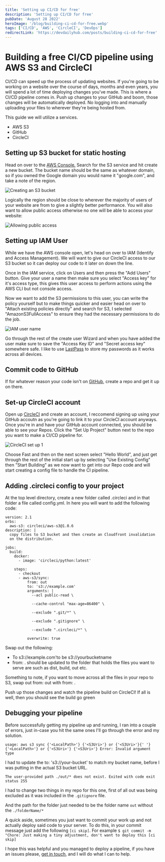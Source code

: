 ```yaml
---
title: 'Setting up CI/CD for free'
description: 'Setting up CI/CD for free'
pubDate: 'August 28 2022'
heroImage: '/blog/building-ci-cd-for-free.webp'
tags: ['CI/CD', 'AWS', 'CircleCI', 'DevOps']
redirectLink: 'https://devdailyhub.com/posts/building-ci-cd-for-free'
---
```


# Building a free CI/CD pipeline using AWS S3 and CircleCI

CI/CD can speed up the process of updating websites. If you're going to be working on a website over the course of days, months and even years, you will spend a lot of time deploying changes you've made. This is where a CI/CD pipeline comes in. Push up changes to your GitHub and boom, those changes will be automatically deployed. No logging into and manually uploading your files to wherever they're being hosted from.

This guide we will utilize a services.

- AWS S3
- GitHub
- CircleCI

## Setting up S3 bucket for static hosting

Head on over to the [AWS Console.](https://eu-west-2.console.aws.amazon.com/console/home) Search for the S3 service and hit create a new bucket. The bucket name should be the same as whatever domain, so if you owned the Google domain you would name it "google.com", and take a note of the region.

![Creating an S3 bucket](/blog/ci-cd-pipeline/create-s3-bucket.webp)

Logically the region should be close to wherever the majority of users of your website are from to give a slightly better performance. You will also want to allow public access otherwise no one will be able to access your website:

![Allowing public access](/blog/ci-cd-pipeline/creating-bucket2.png)

## Setting up IAM User

While we have the AWS console open, let's head on over to IAM (Identify and Access Management). We will want to give our CircleCI access to our S3 bucket so it can deploy our code to it later on down the line.

Once in the IAM service, click on Users and then press the "Add Users" button. Give your user a name then make sure you select "Access key" for it\'s access type, this gives this user access to perform actions using the AWS CLI but not console access.

Now we want to add the S3 permissions to this user, you can write the policy yourself but to make things quicker and easier head on over to "Attach existing policies directly" and search for S3, I selected "AmazonS3FullAccess" to ensure they had the necessary permissions to do the job.

![IAM user name](/blog/ci-cd-pipeline/iam-user-name.png)

Go through the rest of the create user Wizard and when you have added the user make sure to save the "Access Key ID" and "Secret access key" somewhere safe. I like to use [LastPass](https://www.lastpass.com/) to store my passwords as it works across all devices.

## Commit code to GitHub

If for whatever reason your code isn't on [GitHub](https://github.com/), create a repo and get it up on there.

## Set-up CircleCI account

Open up [CircleCI](https://circleci.com/) and create an account, I reccomend signing up using your GitHub accoutn as you\'re going to link it to your CircleCI account anyways. Once you\'re in and have your GitHub account connected, you should be able to see your Repos. Click the "Set Up Project" button next to the repo you want to make a CI/CD pipeline for.

![CircleCI set up 1](/blog/ci-cd-pipeline/circleci-setup-yml-file.png)

Choose Fast and then on the next screen select "Hello World", and just get through the rest of the initial start up by selecting "Use Existing Config" then "Start Building" as we now want to get into our Repo code and will start creating a config file to handle the CI pipeline.

## Adding .circleci config to your project

At the top level directory, create a new folder called .circleci and in that folder a file called config.yml. In here you will want to add the following code:

```
version: 2.1
orbs:
  aws-s3: circleci/aws-s3@1.0.6
description: |
  copy files to S3 bucket and then create an Cloudfront invalidation
  on the distribution.

jobs:
  build:
    docker:
      - image: 'circleci/python:latest'

    steps:
      - checkout
      - aws-s3/sync:
          from: out
          to: 's3://example.com'
          arguments: |
            --acl public-read \

            --cache-control "max-age=86400" \

            --exclude ".git/*" \

            --exclude ".gitignore" \

            --exclude ".circleci/*" \

          overwrite: true

```

Swap out the following:

- To s3://example.com'to be s3://yourbucketname
- from: . should be updated to the folder that holds the files you want to serve are such as dist, build, out etc.

Something to note, if you want to move across all the files in your repo to S3, swap out from: out with from: .

Push up those changes and watch the pipeline build on CircleCI! If all is well, then you should see the build go green

## Debugging your pipeline

Before successfully getting my pipeline up and running, I ran into a couple of errors, just in-case you hit the same ones I'll go through the error and my solution.

`usage: aws s3 sync {'<LocalPath>'} {'<S3Uri>'} or {'<S3Uri>'}{' '}
          {'<LocalPath>'} or {'<S3Uri>'} {'<S3Uri>'}
          Error: Invalid argument type`

I had to update the to: 's3://your-bucket' to match my bucket name, before I was putting in the actual S3 bucket URL.

`The user-provided path ./out/* does not exist. Exited with code exit status 255`

I had to change two things in my repo for this one, first of all out was being excluded as it was included in the `.gitignore` file.

And the path for the folder just needed to be the folder name `out` without the `./folderName/*`

A quick aside, sometimes you just want to commit your work up and not actually deploy said code to your server. To do this, in your commit message just add the following `[ci skip]`. For example `$ git commit -m "Chore: Just making a tiny adjustment, don't want to deploy this [ci skip]`

I hope this was helpful and you managed to deploy a pipeline, if you have an issues please, [get in touch](/contact-us), and I will do what I can to help.
